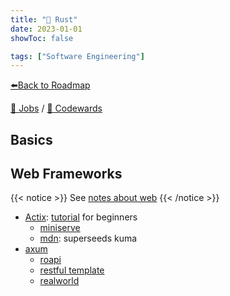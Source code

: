 ```yaml
---
title: "🦀 Rust"
date: 2023-01-01
showToc: false

tags: ["Software Engineering"]
---
```


[⬅️Back to Roadmap](/posts/roadmap)

[💼 Jobs](https://www.linkedin.com/jobs/search/?keywords=rust&location=Spain)
/
[🥋 Codewards](https://www.codewars.com/kata/search/rust)

## Basics

## Web Frameworks

{{< notice >}}
See [notes about web](/posts/roadmap/#web-development)
{{< /notice >}}

- [Actix](https://actix.rs/): [tutorial](https://actix.rs/docs/getting-started) for beginners
  - [miniserve](https://github.com/svenstaro/miniserve/)
  - [mdn](https://github.com/mdn/rumba): superseeds kuma
- [axum](https://github.com/tokio-rs/axum)
  - [roapi](https://github.com/roapi/roapi)
  - [restful template](https://github.com/ndelvalle/rustapi)
  - [realworld](https://github.com/launchbadge/realworld-axum-sqlx)
